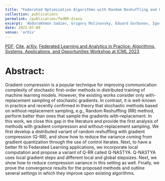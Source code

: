 ```yaml
---
title: "Federated Optimization Algorithms with Random Reshuffling and Gradient Compression"
collection: publications
permalink: /publication/fedRR-diana
excerpt: 'Abdurakhmon Sadiev, Grigory Malinovsky, Eduard Gorbunov, Igor Sokolov, Ahmed Khaled, Konstantin Burlachenko, Peter Richtárik'
date: 2022-07-09
venue: 'arXiv'
---
```


[PDF](https://arxiv.org/pdf/2206.07021), [Cite](https://grigory-malinovsky.github.io/files/fedrr-diana.txt), [arXiv](https://arxiv.org/abs/2206.07021), [Federated Learning and Analytics in Practice: Algorithms, Systems, Applications, and Opportunities Workshop at ICML 2023](https://fl-icml2023.github.io)

Abstract:
======
Gradient compression is a popular technique for improving communication complexity of stochastic first-order methods in distributed training of machine learning models. However, the existing works consider only with-replacement sampling of stochastic gradients. In contrast, it is well-known in practice and recently confirmed in theory that stochastic methods based on without-replacement sampling, e.g., Random Reshuffling (RR) method, perform better than ones that sample the gradients with-replacement. In this work, we close this gap in the literature and provide the first analysis of methods with gradient compression and without-replacement sampling. We first develop a distributed variant of random reshuffling with gradient compression (Q-RR), and show how to reduce the variance coming from gradient quantization through the use of control iterates. Next, to have a better fit to Federated Learning applications, we incorporate local computation and propose a variant of Q-RR called Q-NASTYA. Q-NASTYA uses local gradient steps and different local and global stepsizes. Next, we show how to reduce compression variance in this setting as well. Finally, we prove the convergence results for the proposed methods and outline several settings in which they improve upon existing algorithms.
